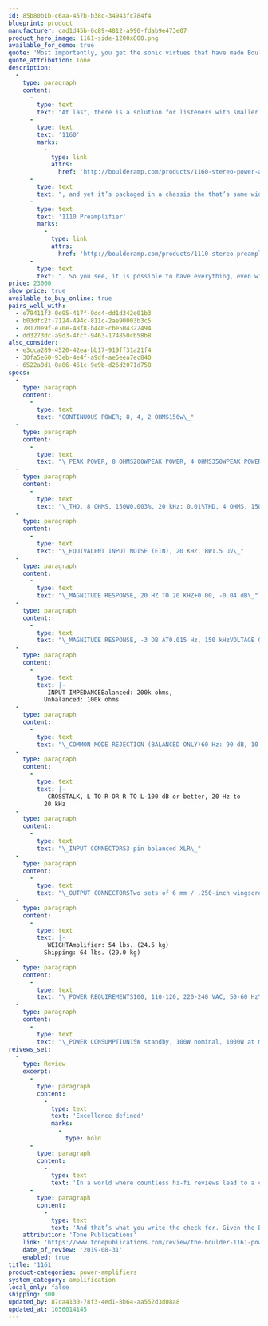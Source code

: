 ```yaml
---
id: 85b80b1b-c6aa-457b-b38c-34943fc784f4
blueprint: product
manufacturer: cad1d45b-6c89-4812-a990-fdab9e473e07
product_hero_image: 1161-side-1200x800.png
available_for_demo: true
quote: 'Most importantly, you get the sonic virtues that have made Boulder a legend: tonal neutrality and freedom from coloration like nothing else, incredible dynamic range, and high resolution without fatigue or distortion'
quote_attribution: Tone
description:
  -
    type: paragraph
    content:
      -
        type: text
        text: "At last, there is a solution for listeners with smaller living spaces or more efficient systems. Those who want a truly high-performance amplifier in a more manageable package. There are systems and locations where larger amps simply don’t fit or more powerful options are unnecessary and the 1161 Stereo Power Amplifier was developed as a compact, less powerful alternative that gives up nothing in terms of performance. The dynamics, the control, the delicacy, the resolution–everything is still there. There are no sonic drawbacks. The 1161 has the same operational feature set as its larger brother, the\_"
      -
        type: text
        text: '1160'
        marks:
          -
            type: link
            attrs:
              href: 'http://boulderamp.com/products/1160-stereo-power-amplifier/'
      -
        type: text
        text: ", and yet it’s packaged in a chassis the that’s same width and depth as the\_"
      -
        type: text
        text: '1110 Preamplifier'
        marks:
          -
            type: link
            attrs:
              href: 'http://boulderamp.com/products/1110-stereo-preamplifier/'
      -
        type: text
        text: ". So you see, it is possible to have everything, even with less.\_\_"
price: 23000
show_price: true
available_to_buy_online: true
pairs_well_with:
  - e79411f3-0e95-417f-9dc4-dd1d342e01b3
  - b03dfc2f-7124-494c-811c-2ae90003b3c5
  - 78170e9f-e70e-48f8-b440-cbe504322494
  - dd3273dc-a9d3-4fcf-9463-174850cb58b8
also_consider:
  - e3cca289-4520-42ea-bb17-919ff31a21f4
  - 30fa5e60-93eb-4e4f-a9df-ae5eea7ec840
  - 6522a8d1-0a86-461c-9e9b-d26d2071d758
specs:
  -
    type: paragraph
    content:
      -
        type: text
        text: "CONTINUOUS POWER; 8, 4, 2 OHMS150w\_"
  -
    type: paragraph
    content:
      -
        type: text
        text: "\_PEAK POWER, 8 OHMS200WPEAK POWER, 4 OHMS350WPEAK POWER, 2 OHMS450W\_"
  -
    type: paragraph
    content:
      -
        type: text
        text: "\_THD, 8 OHMS, 150W0.003%, 20 kHz: 0.01%THD, 4 OHMS, 150W0.004%, 20 kHz: 0.015%THD, 2 OHMS, 150W0.005%, 20 kHz: 0.025%\_"
  -
    type: paragraph
    content:
      -
        type: text
        text: "\_EQUIVALENT INPUT NOISE (EIN), 20 KHZ, BW1.5 μV\_"
  -
    type: paragraph
    content:
      -
        type: text
        text: "\_MAGNITUDE RESPONSE, 20 HZ TO 20 KHZ+0.00, -0.04 dB\_"
  -
    type: paragraph
    content:
      -
        type: text
        text: "\_MAGNITUDE RESPONSE, -3 DB AT0.015 Hz, 150 kHzVOLTAGE GAIN26 dB\_"
  -
    type: paragraph
    content:
      -
        type: text
        text: |-
           INPUT IMPEDANCEBalanced: 200k ohms,
          Unbalanced: 100k ohms 
  -
    type: paragraph
    content:
      -
        type: text
        text: "\_COMMON MODE REJECTION (BALANCED ONLY)60 Hz: 90 dB, 10 kHz: 70 dB\_"
  -
    type: paragraph
    content:
      -
        type: text
        text: |-
           CROSSTALK, L TO R OR R TO L-100 dB or better, 20 Hz to
          20 kHz 
  -
    type: paragraph
    content:
      -
        type: text
        text: "\_INPUT CONNECTORS3-pin balanced XLR\_"
  -
    type: paragraph
    content:
      -
        type: text
        text: "\_OUTPUT CONNECTORSTwo sets of 6 mm / .250-inch wingscrews\_"
  -
    type: paragraph
    content:
      -
        type: text
        text: |-
           WEIGHTAmplifier: 54 lbs. (24.5 kg)
          Shipping: 64 lbs. (29.0 kg) 
  -
    type: paragraph
    content:
      -
        type: text
        text: "\_POWER REQUIREMENTS100, 110-120, 220-240 VAC, 50-60 Hz\_"
  -
    type: paragraph
    content:
      -
        type: text
        text: "\_POWER CONSUMPTION15W standby, 100W nominal, 1000W at maximum output"
reivews_set:
  -
    type: Review
    excerpt:
      -
        type: paragraph
        content:
          -
            type: text
            text: 'Excellence defined'
            marks:
              -
                type: bold
      -
        type: paragraph
        content:
          -
            type: text
            text: 'In a world where countless hi-fi reviews lead to a conclusion where the reviewer says, “Is the XYZ amplifier worth the price asked? I don’t know, I can’t make that decision,” I have no reservation saying the Boulder 1161 is one of the best values in high-end audio today. On their website, Boulder says that the 1161 “has no sonic drawbacks.” For a change, the product exceeds the manufacturers claim.'
      -
        type: paragraph
        content:
          -
            type: text
            text: 'And that’s what you write the check for. Given the Boulder 1161s sonic performance, build quality, and that it is as obsolescence proof as a component can be, I find it to be a more than worthy candidate for one of our Exceptional Value Awards for 2019. If you seek what Boulder offers, there is no better. And if you don’t need the raw power of the 2000 or 3000 series, this amplifier can easily be the last one you ever buy. Unless of course, you get a hankering for a bigger Boulder…'
    attribution: 'Tone Publications'
    link: 'https://www.tonepublications.com/review/the-boulder-1161-power-amplifer/'
    date_of_review: '2019-08-31'
    enabled: true
title: '1161'
product-categories: power-amplifiers
system_category: amplification
local_only: false
shipping: 300
updated_by: 87ca4130-78f3-4ed1-8b64-aa552d3d08a8
updated_at: 1656014145
---
```

